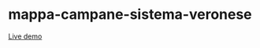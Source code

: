 # mappa-campane-sistema-veronese

[Live demo](https://versusf.github.io/mappa-campane-sistema-veronese/)